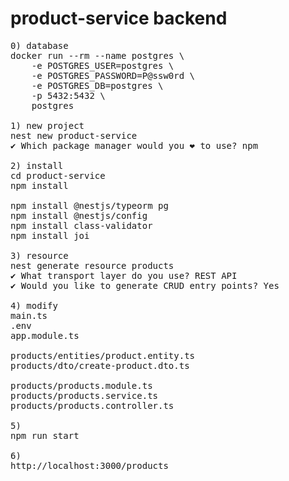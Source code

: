 # product-service backend
<pre>
0) database
docker run --rm --name postgres \
    -e POSTGRES_USER=postgres \
    -e POSTGRES_PASSWORD=P@ssw0rd \
    -e POSTGRES_DB=postgres \
    -p 5432:5432 \
    postgres

1) new project
nest new product-service
✔ Which package manager would you ❤️ to use? npm

2) install
cd product-service
npm install

npm install @nestjs/typeorm pg
npm install @nestjs/config
npm install class-validator
npm install joi

3) resource
nest generate resource products
✔ What transport layer do you use? REST API
✔ Would you like to generate CRUD entry points? Yes

4) modify
main.ts
.env
app.module.ts

products/entities/product.entity.ts
products/dto/create-product.dto.ts

products/products.module.ts
products/products.service.ts
products/products.controller.ts

5)
npm run start

6)
http://localhost:3000/products
</pre>
